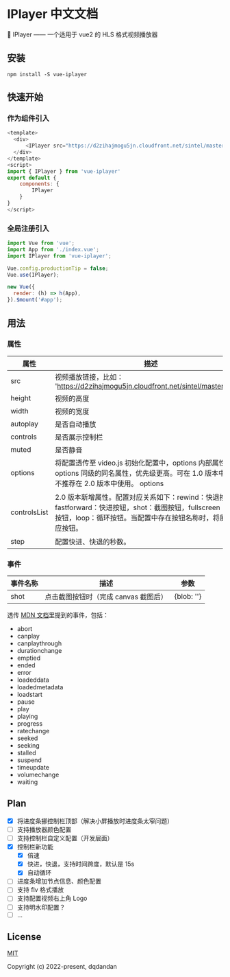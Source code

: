 # IPlayer 中文文档

🤩 IPlayer —— 一个适用于 vue2 的 HLS 格式视频播放器

## 安装

```shell
npm install -S vue-iplayer
```

## 快速开始

### 作为组件引入

```js
<template>
  <div>
      <IPlayer src="https://d2zihajmogu5jn.cloudfront.net/sintel/master.m3u8"/>
  </div>
</template>
<script>
import { IPlayer } from 'vue-iplayer'
export default {
    components: {
        IPlayer
    }
}
</script>
```

### 全局注册引入

```js
import Vue from 'vue';
import App from './index.vue';
import IPlayer from 'vue-iplayer';

Vue.config.productionTip = false;
Vue.use(IPlayer);

new Vue({
  render: (h) => h(App),
}).$mount('#app');
```

## 用法

### 属性

| 属性         | 描述                                                                                                                                                                        | 类型    | 值枚举                                                  | 默认值                                          |
| ------------ | --------------------------------------------------------------------------------------------------------------------------------------------------------------------------- | ------- | ------------------------------------------------------- | ----------------------------------------------- |
| src          | 视频播放链接，比如： 'https://d2zihajmogu5jn.cloudfront.net/sintel/master.m3u8'                                                                                             | String  | —                                                       | —                                               |
| height       | 视频的高度                                                                                                                                                                  | String  | —                                                       | 300                                             |
| width        | 视频的宽度                                                                                                                                                                  | String  | —                                                       | 500                                             |
| autoplay     | 是否自动播放                                                                                                                                                                | Boolean | —                                                       | true                                            |
| controls     | 是否展示控制栏                                                                                                                                                              | Boolean | —                                                       | true                                            |
| muted        | 是否静音                                                                                                                                                                    | Boolean | —                                                       | true                                            |
| options      | 将配置透传至 video.js 初始化配置中，options 内部属性，比与 options 同级的同名属性，优先级更高。可在 1.0 版本中使用， 不推荐在 2.0 版本中使用。 options                      | Object  | —                                                       | true                                            |
| controlsList | 2.0 版本新增属性。配置对应关系如下：rewind：快退按钮，fastforward：快进按钮，shot：截图按钮，fullscreen：全屏按钮，loop：循环按钮。当配置中存在按钮名称时，将展示对应按钮。 | Array   | ['rewind', 'fastforward', 'shot', 'fullscreen', 'loop'] | ['rewind', 'fastforward', 'fullscreen', 'loop'] |
| step         | 配置快进、快退的秒数。                                                                                                                                                      | Number  | —                                                       | 10                                              |

### 事件

| 事件名称 | 描述                                 | 参数       |
| -------- | ------------------------------------ | ---------- |
| shot     | 点击截图按钮时（完成 canvas 截图后） | {blob: ''} |

透传 [MDN 文档](https://developer.mozilla.org/zh-CN/docs/Web/API/HTMLMediaElement/canplay_event)里提到的事件，包括：

- abort
- canplay
- canplaythrough
- durationchange
- emptied
- ended
- error
- loadeddata
- loadedmetadata
- loadstart
- pause
- play
- playing
- progress
- ratechange
- seeked
- seeking
- stalled
- suspend
- timeupdate
- volumechange
- waiting

## Plan

- [x] 将进度条挪控制栏顶部（解决小屏播放时进度条太窄问题）
- [ ] 支持播放器颜色配置
- [ ] 支持控制栏自定义配置（开发层面）
- [x] 控制栏新功能
  - [x] 倍速
  - [x] 快进，快退，支持时间跨度，默认是 15s
  - [x] 自动循环
- [ ] 进度条增加节点信息、颜色配置
- [ ] 支持 flv 格式播放
- [ ] 支持配置视频右上角 Logo
- [ ] 支持明水印配置？
- [ ] ...

## License

[MIT](https://opensource.org/licenses/MIT)

Copyright (c) 2022-present, dqdandan
